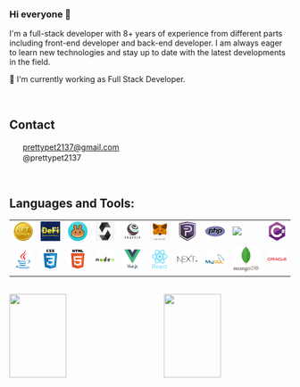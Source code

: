 ### Hi everyone 👋

I'm a full-stack developer with 8+ years of experience from different parts including front-end developer and back-end developer. I am always eager to learn new technologies and stay up to date with the latest developments in the field.

🤔 I'm currently working as Full Stack Developer.<br/>

<br />

## Contact
<img width="16" height="16" src="https://github.com/ErickSimoes/email-icon/blob/master/gp.png" />&nbsp;&nbsp;prettypet2137@gmail.com<br />
<img width="16" height="16" src="https://user-images.githubusercontent.com/49933115/139837223-bf23d3a9-4638-4e17-994a-ac8678d5f517.png" />&nbsp;&nbsp;@prettypet2137

<br />

## Languages and Tools:

<table>
  <tr>
      <td><img src="https://github.com/kroim/profile/blob/master/icons/icon_nft.png?raw=true" width="200"></td>
      <td><img src="https://github.com/kroim/profile/blob/master/icons/icon_defi.png?raw=true" width="200"></td>
      <td><img src="https://github.com/kroim/profile/blob/master/icons/icon_pancake.png?raw=true" width="200"></td>
      <td><img src="https://github.com/kroim/profile/blob/master/icons/icon_solidity.png?raw=true" width="200"></td>
      <td><img src="https://github.com/kroim/profile/blob/master/icons/icon_truffle.png?raw=true" width="200"></td>
      <td><img src="https://github.com/kroim/profile/blob/master/icons/icon_metamask.png?raw=true" width="200"></td>
      <td><img src="https://github.com/kroim/profile/blob/master/icons/icon_pivx.png?raw=true" width="200"></td>
      <td><img src="https://raw.githubusercontent.com/devicons/devicon/master/icons/php/php-original.svg" alt="java" width="200" /></td>
      <td><img src="https://cdn.iconscout.com/icon/free/png-128/javascript-1174950.png" width="200"></td>
      <td><img src="https://raw.githubusercontent.com/devicons/devicon/master/icons/csharp/csharp-original.svg" width="200"></td>
  </tr>  
  <tr>
      <td><img src="https://raw.githubusercontent.com/devicons/devicon/master/icons/java/java-original.svg" alt="java" width="200" /></td>
      <td><img src="https://raw.githubusercontent.com/devicons/devicon/master/icons/css3/css3-original-wordmark.svg" alt="css3" width="200" /></td>
      <td><img src="https://raw.githubusercontent.com/devicons/devicon/master/icons/html5/html5-original-wordmark.svg" alt="html5" width="200" /></td>
      <td><img src="https://raw.githubusercontent.com/devicons/devicon/master/icons/nodejs/nodejs-original-wordmark.svg" alt="nodejs" width="200" /></td>
      <td><img src="https://raw.githubusercontent.com/devicons/devicon/master/icons/vuejs/vuejs-original-wordmark.svg" alt="vuejs" width="200" /></td>
      <td><img src="https://raw.githubusercontent.com/devicons/devicon/master/icons/react/react-original-wordmark.svg" alt="react" width="200" /></td>
      <td><img src="https://raw.githubusercontent.com/devicons/devicon/master/icons/nextjs/nextjs-original-wordmark.svg" alt="nextjs" width="200" /></td>
      <td><img src="https://raw.githubusercontent.com/devicons/devicon/master/icons/mysql/mysql-original-wordmark.svg" alt="mysql" width="200" /></td>
      <td><img src="https://raw.githubusercontent.com/devicons/devicon/master/icons/mongodb/mongodb-original-wordmark.svg" alt="mongodb" width="200" /></td>
      <td><img src="https://raw.githubusercontent.com/devicons/devicon/master/icons/oracle/oracle-original.svg" width="200"></td>
  </tr>  
</table>

<br />

<div>
<img align="left" width="45%" height="150px" src="https://github-readme-stats.vercel.app/api?username=prettypet2137&show_icons=true&theme=radical&count_private=true">
<img align="right" width="45%" height="150px" src="https://github-readme-stats.vercel.app/api/top-langs/?username=prettypet2137&layout=compact&theme=radical&count_private=true&langs_count=8&exclude_repo=ntt-docomohikari">
</div>
